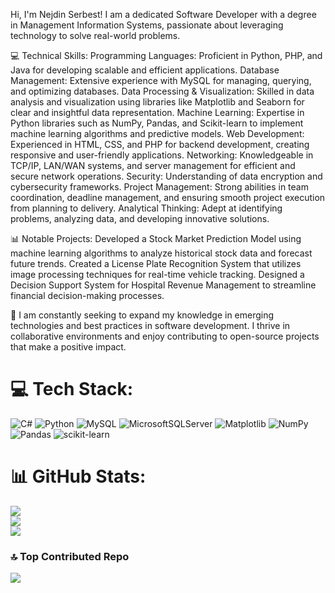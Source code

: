 Hi, I'm Nejdin Serbest! I am a dedicated Software Developer with a degree in Management Information Systems, passionate about leveraging technology to solve real-world problems.

💻 Technical Skills: Programming Languages: Proficient in Python, PHP, and Java for developing scalable and efficient applications. Database Management: Extensive experience with MySQL for managing, querying, and optimizing databases. Data Processing & Visualization: Skilled in data analysis and visualization using libraries like Matplotlib and Seaborn for clear and insightful data representation. Machine Learning: Expertise in Python libraries such as NumPy, Pandas, and Scikit-learn to implement machine learning algorithms and predictive models. Web Development: Experienced in HTML, CSS, and PHP for backend development, creating responsive and user-friendly applications. Networking: Knowledgeable in TCP/IP, LAN/WAN systems, and server management for efficient and secure network operations. Security: Understanding of data encryption and cybersecurity frameworks. Project Management: Strong abilities in team coordination, deadline management, and ensuring smooth project execution from planning to delivery. Analytical Thinking: Adept at identifying problems, analyzing data, and developing innovative solutions.

📊 Notable Projects: Developed a Stock Market Prediction Model using machine learning algorithms to analyze historical stock data and forecast future trends. Created a License Plate Recognition System that utilizes image processing techniques for real-time vehicle tracking. Designed a Decision Support System for Hospital Revenue Management to streamline financial decision-making processes.

🚀 I am constantly seeking to expand my knowledge in emerging technologies and best practices in software development. I thrive in collaborative environments and enjoy contributing to open-source projects that make a positive impact.

# 💻 Tech Stack:
![C#](https://img.shields.io/badge/c%23-%23239120.svg?style=for-the-badge&logo=csharp&logoColor=white) ![Python](https://img.shields.io/badge/python-3670A0?style=for-the-badge&logo=python&logoColor=ffdd54) ![MySQL](https://img.shields.io/badge/mysql-4479A1.svg?style=for-the-badge&logo=mysql&logoColor=white) ![MicrosoftSQLServer](https://img.shields.io/badge/Microsoft%20SQL%20Server-CC2927?style=for-the-badge&logo=microsoft%20sql%20server&logoColor=white) ![Matplotlib](https://img.shields.io/badge/Matplotlib-%23ffffff.svg?style=for-the-badge&logo=Matplotlib&logoColor=black) ![NumPy](https://img.shields.io/badge/numpy-%23013243.svg?style=for-the-badge&logo=numpy&logoColor=white) ![Pandas](https://img.shields.io/badge/pandas-%23150458.svg?style=for-the-badge&logo=pandas&logoColor=white) ![scikit-learn](https://img.shields.io/badge/scikit--learn-%23F7931E.svg?style=for-the-badge&logo=scikit-learn&logoColor=white)

# 📊 GitHub Stats:
![](https://github-readme-stats.vercel.app/api?username=NNSTT&theme=dark&hide_border=true&include_all_commits=false&count_private=false)<br/>
![](https://github-readme-streak-stats.herokuapp.com/?user=NNSTT&theme=dark&hide_border=true)<br/>
![](https://github-readme-stats.vercel.app/api/top-langs/?username=NNSTT&theme=dark&hide_border=true&include_all_commits=false&count_private=false&layout=compact)

### 🔝 Top Contributed Repo
![](https://github-contributor-stats.vercel.app/api?username=NNSTT&limit=5&theme=neon&combine_all_yearly_contributions=true)

